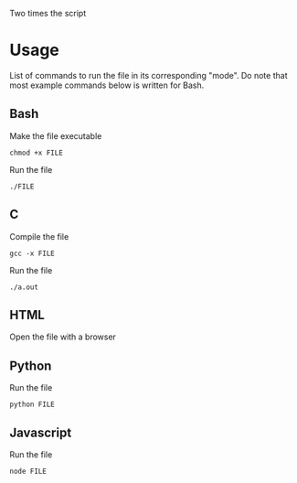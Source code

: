 Two times the script

# Usage

List of commands to run the file in its corresponding "mode".
 Do note that most example commands below is written for Bash.

## Bash

Make the file executable

```
chmod +x FILE
```

Run the file

```
./FILE
```

## C

Compile the file

```
gcc -x FILE
```

Run the file

```
./a.out
```

## HTML

Open the file with a browser

## Python

Run the file

```
python FILE
```

## Javascript

Run the file

```
node FILE
```

